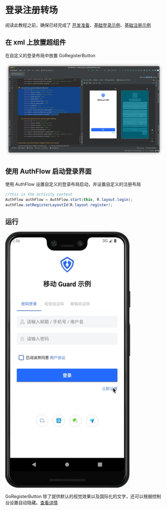 # 登录注册转场

<LastUpdated/>

阅读此教程之前，确保已经完成了 [开发准备](/reference-new/mobile/sdk-for-android/develop.md)、[基础登录示例](./basic-login.md)、[基础注册示例](./basic-register.md)

## 在 xml 上放置超组件

在自定义的登录布局中放置 GoRegisterButton

![](./images/login2register1.png)

## 使用 AuthFlow 启动登录界面

使用 AuthFlow 设置自定义的登录布局启动，并设置自定义的注册布局

```java
//this is the activity context
AuthFlow authFlow = AuthFlow.start(this, R.layout.login);
authFlow.setRegisterLayoutId(R.layout.register);
```

## 运行

<img src="./../gif/login2register.gif" alt="drawing" width="400"/>



GoRegisterButton 除了提供默认的视觉效果以及国际化的文字，还可以根据控制台设置自动隐藏。[查看详情](./../basic/go-register-button.md)
